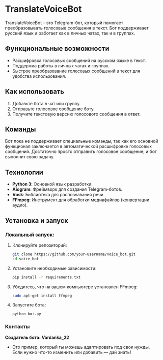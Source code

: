 # TranslateVoiceBot

TranslateVoiceBot - это Telegram-бот, который помогает преобразовывать голосовые сообщения в текст. Бот поддерживает русский язык и работает как в личных чатах, так и в группах.

## Функциональные возможности

- Расшифровка голосовых сообщений на русском языке в текст.
- Поддержка работы в личных чатах и группах.
- Быстрое преобразование голосовых сообщений в текст для удобства использования.

## Как использовать

1. Добавьте бота в чат или группу.
2. Отправьте голосовое сообщение боту.
3. Получите текстовую версию голосового сообщения в ответ.

## Команды

Бот пока не поддерживает специальные команды, так как его основной функционал заключается в автоматической расшифровке голосовых сообщений. Достаточно просто отправить голосовое сообщение, и бот выполнит свою задачу.

## Технологии

- **Python 3**: Основной язык разработки.
- **Aiogram**: Фреймворк для создания Telegram-ботов.
- **Vosk**: Библиотека для распознавания речи.
- **FFmpeg**: Инструмент для обработки медиафайлов (конвертации аудио).

## Установка и запуск

### Локальный запуск:

1. Клонируйте репозиторий:
   ```bash
   git clone https://github.com/your-username/voice_bot.git
   cd voice_bot

2. Установите необходимые зависимости:
   ```bash
   pip install -r requirements.txt
3. Убедитесь, что на вашем компьютере установлен FFmpeg:
   ```bash
   sudo apt-get install ffmpeg
4. Запустите бота:
   ```bash
   python bot.py
   
### Контакты

**Создатель бота: Vardanka_22** 


- Это пример, который ты можешь адаптировать под свои нужды. Если нужно что-то изменить или добавить — дай знать!

